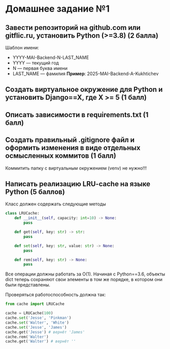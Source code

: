 # Домашнее задание №1

## Завести репозиторий на github.com или gitflic.ru, установить Python (>=3.8) (2 балла)
Шаблон имени:
* YYYY-MAI-Backend-N-LAST\_NAME
* YYYY — текущий год
* N — первая буква имени
* LAST\_NAME — фамилия
**Пример**: 2025-MAI-Backend-A-Kukhtichev

## Создать виртуальное окружение для Python и установить Django==X, где X >= 5 (1 балл)
## Описать зависимости в requirements.txt (1 балл)
## Создать правильный .gitignore файл и оформить изменения в виде отдельных осмысленных коммитов (1 балл)
Коммитить папку с виртуальным окружением (venv) не нужно!!!

## Написать реализацию LRU-cache на языке Python (5 баллов)
Класс должен содержать следующие методы
```python
class LRUCache:
    def __init__(self, capacity: int=10) -> None:
        pass

    def get(self, key: str) -> str:
        pass

    def set(self, key: str, value: str) -> None:
        pass

    def rem(self, key: str) -> None:
        pass
```
Все операции должны работать за O(1). Начиная с Python==3.6, объекты dict теперь сохраняют свои элементы в том же порядке, в котором они были представлены.

Проверяться работоспособность должна так:
```python
from cache import LRUCache

cache = LRUCache(100)
cache.set('Jesse', 'Pinkman')
cache.set('Walter', 'White')
cache.set('Jesse', 'James')
cache.get('Jesse') # вернёт 'James'
cache.rem('Walter')
cache.get('Walter') # вернёт ''
```
